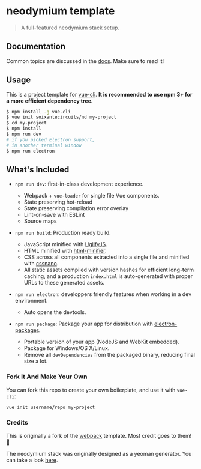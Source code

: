 # neodymium template

> A full-featured neodymium stack setup.

## Documentation

Common topics are discussed in the [docs](http://soixantecircuits.github.io/nd). Make sure to read it!

## Usage

This is a project template for [vue-cli](https://github.com/vuejs/vue-cli). **It is recommended to use npm 3+ for a more efficient dependency tree.**

``` bash
$ npm install -g vue-cli
$ vue init soixantecircuits/nd my-project
$ cd my-project
$ npm install
$ npm run dev
# if you picked Electron support,
# in another terminal window
$ npm run electron
```

## What's Included

- `npm run dev`: first-in-class development experience.
  - Webpack + `vue-loader` for single file Vue components.
  - State preserving hot-reload
  - State preserving compilation error overlay
  - Lint-on-save with ESLint
  - Source maps

- `npm run build`: Production ready build.
  - JavaScript minified with [UglifyJS](https://github.com/mishoo/UglifyJS2).
  - HTML minified with [html-minifier](https://github.com/kangax/html-minifier).
  - CSS across all components extracted into a single file and minified with [cssnano](https://github.com/ben-eb/cssnano).
  - All static assets compiled with version hashes for efficient long-term caching, and a production `index.html` is auto-generated with proper URLs to these generated assets.

- `npm run electron`: developpers friendly features when working in a dev environment.
  - Auto opens the devtools.

- `npm run package`: Package your app for distribution with [electron-packager](https://github.com/electron-userland/electron-packager).
  - Portable version of your app (NodeJS and WebKit embedded).
  - Package for Windows/OS X/Linux.
  - Remove all `devDependencies` from the packaged binary, reducing final size a lot.

### Fork It And Make Your Own

You can fork this repo to create your own boilerplate, and use it with `vue-cli`:

``` bash
vue init username/repo my-project
```

### Credits

This is originally a fork of the [webpack](https://github.com/vuejs-templates/webpack) template. Most credit goes to them! 👏

The neodymium stack was originally designed as a yeoman generator. You can take a look [here](https://github.com/soixantecircuits/neodymium).
